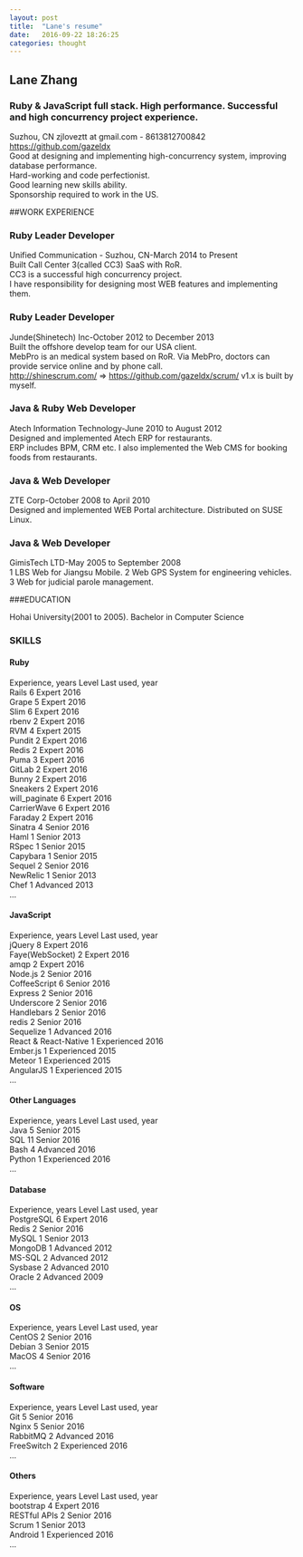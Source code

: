 ```yaml
---
layout: post
title:  "Lane's resume"
date:   2016-09-22 18:26:25
categories: thought
---
```


## Lane Zhang
### Ruby & JavaScript full stack. High performance. Successful and high concurrency project experience.
Suzhou, CN
zjloveztt at gmail.com - 8613812700842  
https://github.com/gazeldx  
Good at designing and implementing high-concurrency system, improving database performance.  
Hard-working and code perfectionist.  
Good learning new skills ability.  
Sponsorship required to work in the US.

##WORK EXPERIENCE
### Ruby Leader Developer
Unified Communication - Suzhou, CN-March 2014 to Present  
Built Call Center 3(called CC3) SaaS with RoR.  
CC3 is a successful high concurrency project.  
I have responsibility for designing most WEB features and implementing them.  
### Ruby Leader Developer
Junde(Shinetech) Inc-October 2012 to December 2013  
Built the offshore develop team for our USA client.   
MebPro is an medical system based on RoR. Via MebPro, doctors can provide service online and by phone call.   
http://shinescrum.com/ => https://github.com/gazeldx/scrum/ v1.x is built by myself.
### Java & Ruby Web Developer
Atech Information Technology-June 2010 to August 2012  
Designed and implemented Atech ERP for restaurants.   
ERP includes BPM, CRM etc. I also implemented the Web CMS for booking foods from restaurants.
### Java & Web Developer
ZTE Corp-October 2008 to April 2010  
Designed and implemented WEB Portal architecture. Distributed on SUSE Linux.  
### Java & Web Developer
GimisTech LTD-May 2005 to September 2008  
1 LBS Web for Jiangsu Mobile. 2 Web GPS System for engineering vehicles. 3 Web for judicial parole management.  

###EDUCATION

Hohai University(2001 to 2005). Bachelor in Computer Science  

### SKILLS

#### Ruby  
Experience, years Level Last used, year  
Rails 6 Expert 2016  
Grape 5 Expert 2016  
Slim 6 Expert 2016  
rbenv 2 Expert 2016   
RVM 4 Expert 2015  
Pundit 2 Expert 2016  
Redis 2 Expert 2016  
Puma 3 Expert 2016  
GitLab 2 Expert 2016  
Bunny 2 Expert 2016  
Sneakers 2 Expert 2016  
will_paginate 6 Expert 2016  
CarrierWave 6 Expert 2016  
Faraday 2 Expert 2016  
Sinatra 4 Senior 2016  
Haml 1 Senior 2013  
RSpec 1 Senior 2015  
Capybara 1 Senior 2015  
Sequel 2 Senior 2016  
NewRelic 1 Senior 2013  
Chef 1 Advanced 2013  
...  
 
#### JavaScript  
Experience, years Level Last used, year  
jQuery 8 Expert 2016  
Faye(WebSocket) 2 Expert 2016  
amqp 2 Expert 2016  
Node.js 2 Senior 2016  
CoffeeScript 6 Senior 2016  
Express 2 Senior 2016  
Underscore 2 Senior 2016  
Handlebars 2 Senior 2016  
redis 2 Senior 2016  
Sequelize 1 Advanced 2016  
React & React-Native 1 Experienced 2016  
Ember.js 1 Experienced 2015  
Meteor 1 Experienced 2015  
AngularJS 1 Experienced 2015  
...  
 
#### Other Languages  
Experience, years Level Last used, year  
Java 5 Senior 2015  
SQL 11 Senior 2016  
Bash 4 Advanced 2016  
Python 1 Experienced 2016  
...  
 
#### Database  
Experience, years Level Last used, year  
PostgreSQL 6 Expert 2016  
Redis 2 Senior 2016  
MySQL 1 Senior 2013  
MongoDB 1 Advanced 2012  
MS-SQL 2 Advanced 2012  
Sysbase 2 Advanced 2010  
Oracle 2 Advanced 2009  
...  
 
#### OS  
Experience, years Level Last used, year  
CentOS 2 Senior 2016  
Debian 3 Senior 2015  
MacOS 4 Senior 2016  
...  
 
#### Software  
Experience, years Level Last used, year  
Git 5 Senior 2016  
Nginx 5 Senior 2016  
RabbitMQ 2 Advanced 2016  
FreeSwitch 2 Experienced 2016  
...  
 
#### Others  
Experience, years Level Last used, year  
bootstrap 4 Expert 2016  
RESTful APIs 2 Senior 2016  
Scrum 1 Senior 2013  
Android 1 Experienced 2016  
...
